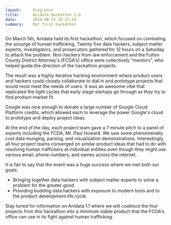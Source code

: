 ```yaml
---
layout:     blog-post
title:      Anidata Hackathon 1.0
date:       2014-08-31 15:31:19
summary:    Our first hackathon
---
```


On March 5th, Anidata held its first hackathon, which focused on combating the scourge of human trafficking.  Twenty five data hackers, subject matter experts, investigators, and prosecutors gathered for 12 hours on a Saturday to attack the problem.  Non-hackers from law enforcement and the Fulton County District Attorney's (FCDA's) office were collectively "mentors", who helped guide the direction of the hackathon projects.  

The result was a highly iterative hacking environment where product users and hackers could closely collaborate to dial in and prototype projects that would most meet the needs of users. It was an awesome vibe that replicated the tight cycles that early stage startups go through as they try to find product-market fit.  

Google was nice enough to donate a large number of Google Cloud Platform credits, which allowed each to leverage the power Google's cloud to prototype and deploy project ideas. 

At the end of the day, each project team gave a 7 minute pitch to a panel of experts including the FCDA, Mr. Paul Howard.  We saw some phenomenally cool data munging, parsing, and visualization demonstrations.  Interestingly, all four project teams converged on similar product ideas that had to do with resolving human traffickers at individual entities even though they might use various email, phone numbers, and names across the internet.  

It is fair to say that the event was a huge success where we met both our goals:
- Bringing together data hackers with subject matter experts to solve a problem for the greater good
- Providing budding data hackers with exposure to modern tools and to the product development life cycle

Stay tuned for information on Anidata 1.1 where we will coalesce the four projects from this hackathon into a minimum viable product that the FCDA's office can use in its fight against human trafficking.
